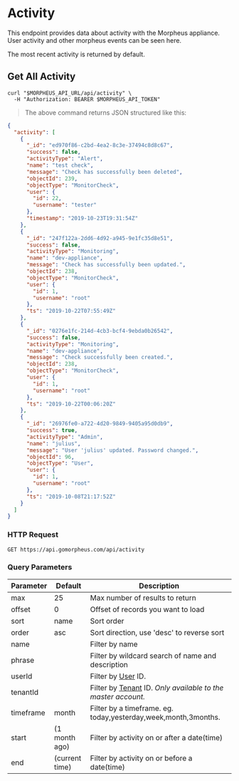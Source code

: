 # Activity

This endpoint provides data about activity with the Morpheus appliance. User activity and other morpheus events can be seen here.

The most recent activity is returned by default.

## Get All Activity

```shell
curl "$MORPHEUS_API_URL/api/activity" \
  -H "Authorization: BEARER $MORPHEUS_API_TOKEN"
```

> The above command returns JSON structured like this:

```json
{
  "activity": [
    {
      "_id": "ed970f86-c2bd-4ea2-8c3e-37494c8d8c67",
      "success": false,
      "activityType": "Alert",
      "name": "test check",
      "message": "Check has successfully been deleted",
      "objectId": 239,
      "objectType": "MonitorCheck",
      "user": {
        "id": 22,
        "username": "tester"
      },
      "timestamp": "2019-10-23T19:31:54Z"
    },
    {
      "_id": "247f122a-2dd6-4d92-a945-9e1fc35d8e51",
      "success": false,
      "activityType": "Monitoring",
      "name": "dev-appliance",
      "message": "Check has successfully been updated.",
      "objectId": 238,
      "objectType": "MonitorCheck",
      "user": {
        "id": 1,
        "username": "root"
      },
      "ts": "2019-10-22T07:55:49Z"
    },
    {
      "_id": "0276e1fc-214d-4cb3-bcf4-9ebda0b26542",
      "success": false,
      "activityType": "Monitoring",
      "name": "dev-appliance",
      "message": "Check successfully been created.",
      "objectId": 238,
      "objectType": "MonitorCheck",
      "user": {
        "id": 1,
        "username": "root"
      },
      "ts": "2019-10-22T00:06:20Z"
    },
    {
      "_id": "26976fe0-a722-4d20-9849-9405a95d0db9",
      "success": true,
      "activityType": "Admin",
      "name": "julius",
      "message": "User 'julius' updated. Password changed.",
      "objectId": 96,
      "objectType": "User",
      "user": {
        "id": 1,
        "username": "root"
      },
      "ts": "2019-10-08T21:17:52Z"
    }
  ]
}
```

### HTTP Request

`GET https://api.gomorpheus.com/api/activity`

### Query Parameters

Parameter | Default | Description
--------- | ------- | -----------
max | 25 | Max number of results to return
offset | 0 | Offset of records you want to load
sort | name | Sort order
order | asc | Sort direction, use 'desc' to reverse sort
name |  | Filter by name
phrase |  | Filter by wildcard search of name and description
userId |  | Filter by [User](#users) ID.
tenantId |  | Filter by [Tenant](#tenants) ID. *Only available to the master account.*
timeframe | month | Filter by a timeframe. eg. today,yesterday,week,month,3months.
start | (1 month ago) | Filter by activity on or after a date(time)
end | (current time) | Filter by activity on or before a date(time)
